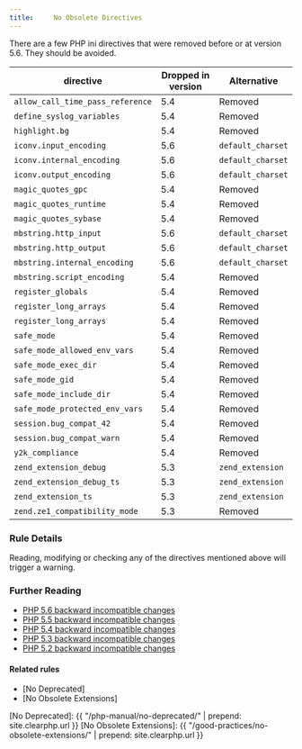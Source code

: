 ```yaml
---
title:     No Obsolete Directives
---
```


There are a few PHP ini directives that were removed before or at version 5.6. They should be avoided.

directive | Dropped in version  | Alternative
--------- | ------------------- | -----------
`allow_call_time_pass_reference` | 5.4 | Removed
`define_syslog_variables`        | 5.4 | Removed
`highlight.bg`                   | 5.4 | Removed
`iconv.input_encoding`           | 5.6 | `default_charset`
`iconv.internal_encoding`        | 5.6 | `default_charset`
`iconv.output_encoding`          | 5.6 | `default_charset`
`magic_quotes_gpc`               | 5.4 | Removed
`magic_quotes_runtime`           | 5.4 | Removed
`magic_quotes_sybase`            | 5.4 | Removed
`mbstring.http_input`            | 5.6 | `default_charset`
`mbstring.http_output`           | 5.6 | `default_charset`
`mbstring.internal_encoding`     | 5.6 | `default_charset`
`mbstring.script_encoding`       | 5.4 | Removed
`register_globals`               | 5.4 | Removed
`register_long_arrays`           | 5.4 | Removed
`register_long_arrays`           | 5.4 | Removed
`safe_mode`                      | 5.4 | Removed
`safe_mode_allowed_env_vars`     | 5.4 | Removed
`safe_mode_exec_dir`             | 5.4 | Removed
`safe_mode_gid`                  | 5.4 | Removed
`safe_mode_include_dir`          | 5.4 | Removed
`safe_mode_protected_env_vars`   | 5.4 | Removed
`session.bug_compat_42`          | 5.4 | Removed
`session.bug_compat_warn`        | 5.4 | Removed
`y2k_compliance`                 | 5.4 | Removed
`zend_extension_debug`           | 5.3 | `zend_extension`
`zend_extension_debug_ts`        | 5.3 | `zend_extension`
`zend_extension_ts`              | 5.3 | `zend_extension`
`zend.ze1_compatibility_mode`    | 5.3 | Removed



### Rule Details

Reading, modifying or checking any of the directives mentioned above will trigger a warning.


### Further Reading

* [PHP 5.6 backward incompatible changes](http://php.net/migration56.incompatible)
* [PHP 5.5 backward incompatible changes](http://php.net/migration55.incompatible)
* [PHP 5.4 backward incompatible changes](http://php.net/migration54.incompatible)
* [PHP 5.3 backward incompatible changes](http://php.net/migration53.incompatible)
* [PHP 5.2 backward incompatible changes](http://php.net/migration52.incompatible)


#### Related rules

* [No Deprecated]
* [No Obsolete Extensions]



[No Deprecated]: {{ "/php-manual/no-deprecated/" | prepend: site.clearphp.url }}
[No Obsolete Extensions]: {{ "/good-practices/no-obsolete-extensions/" | prepend: site.clearphp.url }}
